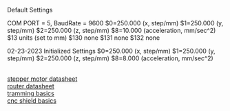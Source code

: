 Default Settings

COM PORT = 5, BaudRate = 9600
$0=250.000 (x, step/mm)
$1=250.000 (y, step/mm)
$2=250.000 (z, step/mm)
$8=10.000 (acceleration, mm/sec^2)
$13 units (set to mm)
$130 none
$131 none
$132 none


02-23-2023 Initialized Settings
$0=250.000 (x, step/mm)
$1=250.000 (y, step/mm)
$2=250.000 (z, step/mm)
$8=8.000 (acceleration, mm/sec^2)

<br> [stepper motor datasheet](https://www.omc-stepperonline.com/3pcs-of-nema-17-bipolar-59ncm-84oz-in-2a-42x48mm-4-wires-w-1m-cable-connector-3-17hs19-2004s1)
<br> [router datasheet](https://shop.carbide3d.com/products/carbide-compact-router)
<br> [tramming basics](https://shapeokoenthusiasts.gitbook.io/shapeoko-cnc-a-to-z/squaring)
<br> [cnc shield basics](https://www.youtube.com/watch?v=zUb8tiFCwmk) 
